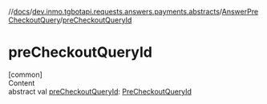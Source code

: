 //[docs](../../../index.md)/[dev.inmo.tgbotapi.requests.answers.payments.abstracts](../index.md)/[AnswerPreCheckoutQuery](index.md)/[preCheckoutQueryId](pre-checkout-query-id.md)



# preCheckoutQueryId  
[common]  
Content  
abstract val [preCheckoutQueryId](pre-checkout-query-id.md): [PreCheckoutQueryId](../../dev.inmo.tgbotapi.types/index.md#%5Bdev.inmo.tgbotapi.types%2FPreCheckoutQueryId%2F%2F%2FPointingToDeclaration%2F%5D%2FClasslikes%2F625018081)  



